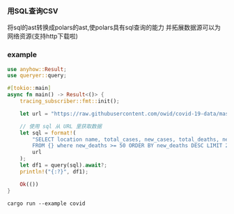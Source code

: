 ### 用SQL查询CSV
将sql的ast转换成polars的ast,使polars具有sql查询的能力
并拓展数据源可以为网络资源(支持http下载啦)

### example
```rust
use anyhow::Result;
use queryer::query;

#[tokio::main]
async fn main() -> Result<()> {
    tracing_subscriber::fmt::init();

    let url = "https://raw.githubusercontent.com/owid/covid-19-data/master/public/data/latest/owid-covid-latest.csv";

    // 使用 sql 从 URL 里获取数据
    let sql = format!(
        "SELECT location name, total_cases, new_cases, total_deaths, new_deaths \
        FROM {} where new_deaths >= 50 ORDER BY new_deaths DESC LIMIT 2 OFFSET 1",
        url
    );
    let df1 = query(sql).await?;
    println!("{:?}", df1);

    Ok(())
}
```

```shell
cargo run --example covid
```